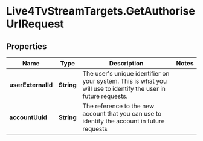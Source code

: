 # Live4TvStreamTargets.GetAuthoriseUrlRequest

## Properties

Name | Type | Description | Notes
------------ | ------------- | ------------- | -------------
**userExternalId** | **String** | The user&#39;s unique identifier on your system. This is what you will use to identify the user in future requests. | 
**accountUuid** | **String** | The reference to the new account that you can use to identify the account in future requests | 


